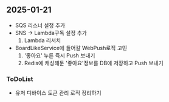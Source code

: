 ## 2025-01-21

* SQS 리스너 설정 추가
* SNS -> Lambda구독 설정 추가
    1. Lambda 리서치
* BoardLikeService에 들어갈 WebPush로직 고민
    1. '좋아요' 누른 즉시 Push 보내기
    2. Redis에 캐싱해둔 '좋아요'정보를 DB에 저장하고 Push 보내기

### ToDoList
* 유저 디바이스 토큰 관리 로직 정리하기